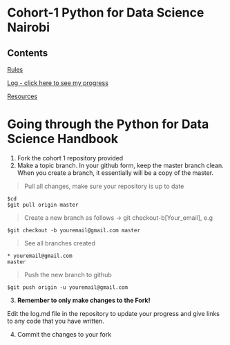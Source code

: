 # Cohort-1 Python for Data Science Nairobi

## Contents

[Rules](https://github.com/Python-4-DS/Cohort-1/blob/master/rules.md)

[Log - click here to see my progress](https://github.com/Python-4-DS/Cohort-1/blob/master/log.md)

[Resources](https://github.com/Python-4-DS/Cohort-1/blob/master/resources.md)



# Going through the Python for Data Science Handbook

1. Fork the cohort 1 repository provided
2. Make a topic branch. In your github form, keep the master branch clean. When you create a branch, it essentially will be a copy of the master.

> Pull all changes, make sure your repository is up to date

```
$cd
$git pull origin master
```
> Create a new branch as follows -> git checkout-b[Your_email], e.g

```
$git checkout -b youremail@gmail.com master
```

> See all branches created

```git branch
* youremail@gmail.com
master
```
> Push the new branch to github

```
$git push origin -u youremail@gmail.com
```

3. **Remember to only make changes to the Fork!**

Edit the log.md file in the repository to update your progress and give links to any code that you have written.

4. Commit the changes to your fork


